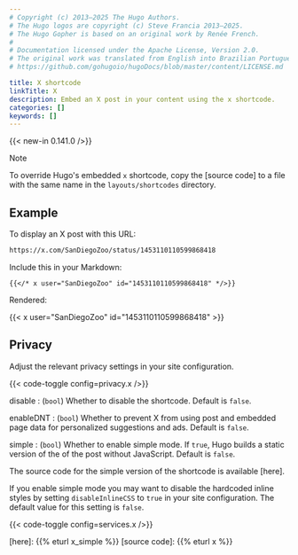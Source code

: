 ```yaml
---
# Copyright (c) 2013–2025 The Hugo Authors.
# The Hugo logos are copyright (c) Steve Francia 2013–2025.
# The Hugo Gopher is based on an original work by Renée French.
#
# Documentation licensed under the Apache License, Version 2.0.
# The original work was translated from English into Brazilian Portuguese.
# https://github.com/gohugoio/hugoDocs/blob/master/content/LICENSE.md

title: X shortcode
linkTitle: X
description: Embed an X post in your content using the x shortcode.
categories: []
keywords: []
---
```


{{< new-in 0.141.0 />}}

> [!note]
> To override Hugo's embedded `x` shortcode, copy the [source code] to a file with the same name in the `layouts/shortcodes` directory.

## Example

To display an X post with this URL:

```txt
https://x.com/SanDiegoZoo/status/1453110110599868418
```

Include this in your Markdown:

```text
{{</* x user="SanDiegoZoo" id="1453110110599868418" */>}}
```

Rendered:

{{< x user="SanDiegoZoo" id="1453110110599868418" >}}

## Privacy

Adjust the relevant privacy settings in your site configuration.

{{< code-toggle config=privacy.x />}}

disable
: (`bool`) Whether to disable the shortcode. Default is `false`.

enableDNT
: (`bool`) Whether to prevent X from using post and embedded page data for personalized suggestions and ads. Default is `false`.

simple
: (`bool`) Whether to enable simple mode. If `true`, Hugo builds a static version of the of the post without JavaScript. Default is `false`.

The source code for the simple version of the shortcode is available [here].

If you enable simple mode you may want to disable the hardcoded inline styles by setting `disableInlineCSS` to `true` in your site configuration. The default value for this setting is `false`.

{{< code-toggle config=services.x />}}

[here]: {{% eturl x_simple %}}
[source code]: {{% eturl x %}}

